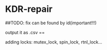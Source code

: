 # KDR-repair

##TODO:
fix can be found by id(important!!!)

output it as .csv == 

adding locks: mutex_lock, spin_lock, rtnl_lock...



